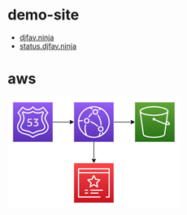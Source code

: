 # demo-site
- [djfav.ninja](https://djfav.ninja)
- [status.djfav.ninja](https://status.djfav.ninja)
# aws
![diagram](./demo-site.drawio.png)
